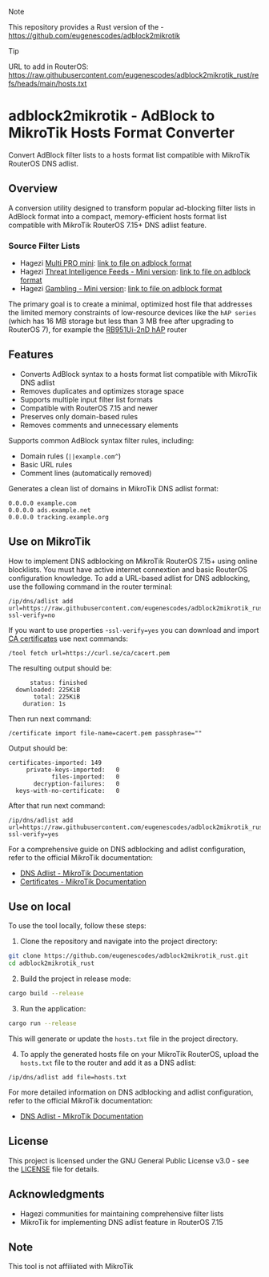 > [!NOTE]
> This repository provides a Rust version of the - https://github.com/eugenescodes/adblock2mikrotik

> [!TIP]
> URL to add in RouterOS: https://raw.githubusercontent.com/eugenescodes/adblock2mikrotik_rust/refs/heads/main/hosts.txt

# adblock2mikrotik - AdBlock to MikroTik Hosts Format Converter

Convert AdBlock filter lists to a hosts format list compatible with MikroTik RouterOS DNS adlist.

## Overview

A conversion utility designed to transform popular ad-blocking filter lists in AdBlock format into a compact, memory-efficient hosts format list compatible with MikroTik RouterOS 7.15+ DNS adlist feature.

### Source Filter Lists

- Hagezi [Multi PRO mini](https://github.com/hagezi/dns-blocklists?tab=readme-ov-file#ledger-multi-pro-mini-recommended-for-browsermobile-adblockers-): [link to file on adblock format](https://raw.githubusercontent.com/hagezi/dns-blocklists/main/adblock/pro.mini.txt)
- Hagezi [Threat Intelligence Feeds - Mini version](https://github.com/hagezi/dns-blocklists?tab=readme-ov-file#closed_lock_with_key-threat-intelligence-feeds---mini-version-): [link to file on adblock format](https://raw.githubusercontent.com/hagezi/dns-blocklists/main/adblock/tif.mini.txt)
- Hagezi [Gambling - Mini version](https://github.com/hagezi/dns-blocklists?tab=readme-ov-file#slot_machine-gambling---mini-version-): [link to file on adblock format](https://raw.githubusercontent.com/hagezi/dns-blocklists/main/adblock/gambling.mini.txt)

The primary goal is to create a minimal, optimized host file that addresses the limited memory constraints of low-resource devices like the ```hAP series``` (which has 16 MB storage but less than 3 MB free after upgrading to RouterOS 7), for example the [RB951Ui-2nD hAP](https://mikrotik.com/product/RB951Ui-2nD) router

## Features

- Converts AdBlock syntax to a hosts format list compatible with MikroTik DNS adlist
- Removes duplicates and optimizes storage space
- Supports multiple input filter list formats
- Compatible with RouterOS 7.15 and newer
- Preserves only domain-based rules
- Removes comments and unnecessary elements

Supports common AdBlock syntax filter rules, including:

- Domain rules (`||example.com^`)
- Basic URL rules
- Comment lines (automatically removed)

Generates a clean list of domains in MikroTik DNS adlist format:

```text
0.0.0.0 example.com
0.0.0.0 ads.example.net
0.0.0.0 tracking.example.org
```

## Use on MikroTik

How to implement DNS adblocking on MikroTik RouterOS 7.15+ using online blocklists. You must have active internet connextion and basic RouterOS configuration knowledge.
To add a URL-based adlist for DNS adblocking, use the following command in the router terminal:

```routeros
/ip/dns/adlist add url=https://raw.githubusercontent.com/eugenescodes/adblock2mikrotik_rust/refs/heads/main/hosts.txt ssl-verify=no
```

If you want to use properties -`ssl-verify=yes` you can download and import [CA certificates](https://curl.se/docs/caextract.html) use next commands:

```routeros
/tool fetch url=https://curl.se/ca/cacert.pem
```

The resulting output should be:

```routeros
      status: finished
  downloaded: 225KiB  
       total: 225KiB  
    duration: 1s 
```

Then run next command:

```routeros
/certificate import file-name=cacert.pem passphrase=""                                                  
```

Output should be:

```routeros
certificates-imported: 149
     private-keys-imported:   0
            files-imported:   0
       decryption-failures:   0
  keys-with-no-certificate:   0
```

After that run next command:

```routeros
/ip/dns/adlist add url=https://raw.githubusercontent.com/eugenescodes/adblock2mikrotik_rust/refs/heads/main/hosts.txt ssl-verify=yes
```

For a comprehensive guide on DNS adblocking and adlist configuration, refer to the official MikroTik documentation:

- [DNS Adlist - MikroTik Documentation](https://help.mikrotik.com/docs/spaces/ROS/pages/37748767/DNS#DNS-Adlist)
- [Certificates - MikroTik Documentation](https://help.mikrotik.com/docs/spaces/ROS/pages/2555969/Certificates)

## Use on local

To use the tool locally, follow these steps:

1. Clone the repository and navigate into the project directory:

```bash
git clone https://github.com/eugenescodes/adblock2mikrotik_rust.git
cd adblock2mikrotik_rust
```

2. Build the project in release mode:

```bash
cargo build --release
```

3. Run the application:

```bash
cargo run --release
```

This will generate or update the `hosts.txt` file in the project directory.

4. To apply the generated hosts file on your MikroTik RouterOS, upload the `hosts.txt` file to the router and add it as a DNS adlist:

```routeros
/ip/dns/adlist add file=hosts.txt
```

For more detailed information on DNS adblocking and adlist configuration, refer to the official MikroTik documentation:

- [DNS Adlist - MikroTik Documentation](https://help.mikrotik.com/docs/spaces/ROS/pages/37748767/DNS#DNS-Adlist)

## License

This project is licensed under the GNU General Public License v3.0 - see the [LICENSE](LICENSE) file for details.

## Acknowledgments

- Hagezi communities for maintaining comprehensive filter lists
- MikroTik for implementing DNS adlist feature in RouterOS 7.15

## Note

This tool is not affiliated with MikroTik
